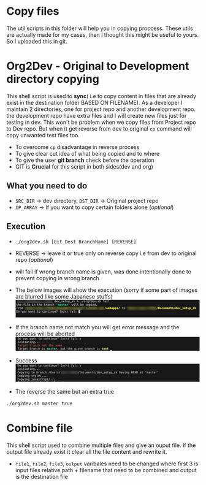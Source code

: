 # Copy files
The util scripts in this folder will help you in copying proccess.
These utils are actually made for my cases, then I thought this might be useful to yours. So I uploaded this in git.

# Org2Dev - Original to Development directory copying
This shell script is used to **sync**( i.e to copy content in files that are already exist in the destination folder BASED ON FILENAME).
As a developer I maintain 2 directories, one for project repo and another development repo. the development repo have extra files and I will create new files just for testing in dev. This won't be problem when we copy files from Project repo to Dev repo.
But when it get reverse from dev to original `cp` command will copy unwanted test files too.
* To overcome `cp` disadvantage in reverse process
* To give clear cut idea of what being copied and to where
* To give the user **git branch** check before the operation
* GIT is **Crucial** for this script in both sides(dev and org)

## What you need to do
* `SRC_DIR` -> dev directory, `DST_DIR` -> Original project repo
* `CP_ARRAY` -> If you want to copy certain folders alone (*optional*)

## Execution
* `./org2dev.sh [Git Dest BranchName] [REVERSE]` 
* REVERSE -> leave it or true only on reverse copy i.e from dev to original repo (*optional*)
* will fail if wrong branch name is given, was done intentionally done to prevent copying in wrong branch

* The below images will show the execution (sorry if some part of images are blurred like some Japanese stuffs)
![😭](../images/o2d1.png)
* If the branch name not match you will get error message and the process will be aborted
![😭](../images/o2d2.png)
* Success
![😭](../images/o2d3.png)
* The reverse the same but an extra true
```sh
./org2dev.sh master true
```

# Combine file
This shell script used to combine multiple files and give an ouput file. If the output file already exist it clear all the file content and rewrite it.
* `file1`, `file2`, `file3`, `output` varibales need to be changed where first 3 is input files relative path + filename  that need to be combined and output is the destination file

